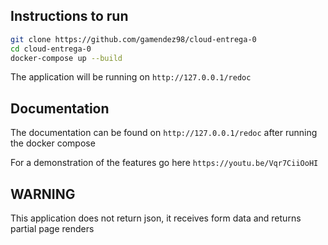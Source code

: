 ## Instructions to run

```bash
git clone https://github.com/gamendez98/cloud-entrega-0
cd cloud-entrega-0
docker-compose up --build
```

The application will be running on `http://127.0.0.1/redoc`

## Documentation

The documentation can be found on `http://127.0.0.1/redoc` after running the docker compose

For a demonstration of the features go here `https://youtu.be/Vqr7CiiOoHI`

## WARNING

This application does not return json, it receives form data and returns partial page renders
